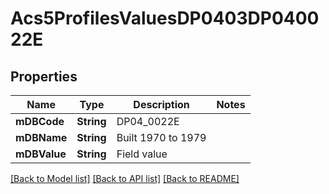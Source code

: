# Acs5ProfilesValuesDP0403DP040022E

## Properties
Name | Type | Description | Notes
------------ | ------------- | ------------- | -------------
**mDBCode** | **String** | DP04_0022E | 
**mDBName** | **String** | Built 1970 to 1979 | 
**mDBValue** | **String** | Field value | 

[[Back to Model list]](../README.md#documentation-for-models) [[Back to API list]](../README.md#documentation-for-api-endpoints) [[Back to README]](../README.md)


